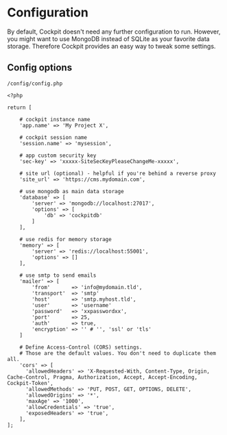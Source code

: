 # Configuration

By default, Cockpit doesn't need any further configuration to run. However, you might want to use MongoDB instead of SQLite as your favorite data storage. Therefore Cockpit provides an easy way to tweak some settings.


## Config options

`/config/config.php`

```
<?php

return [

    # cockpit instance name
    'app.name' => 'My Project X',

    # cockpit session name
    'session.name' => 'mysession',

    # app custom security key
    'sec-key' => 'xxxxx-SiteSecKeyPleaseChangeMe-xxxxx',

    # site url (optional) - helpful if you're behind a reverse proxy
    'site_url' => 'https://cms.mydomain.com',

    # use mongodb as main data storage
    'database' => [
        'server' => 'mongodb://localhost:27017',
        'options' => [
            'db' => 'cockpitdb'
        ]
    ],

    # use redis for memory storage
    'memory' => [
        'server' => 'redis://localhost:55001',
        'options' => []
    ],

    # use smtp to send emails
    'mailer' => [
        'from'       => 'info@mydomain.tld',
        'transport'  => 'smtp'
        'host'       => 'smtp.myhost.tld',
        'user'       => 'username'
        'password'   => 'xxpasswordxx',
        'port'       => 25,
        'auth'       => true,
        'encryption' => '' # '', 'ssl' or 'tls'
    ]

    # Define Access-Control (CORS) settings.
    # Those are the default values. You don't need to duplicate them all.
    'cors' => [
      'allowedHeaders' => 'X-Requested-With, Content-Type, Origin, Cache-Control, Pragma, Authorization, Accept, Accept-Encoding, Cockpit-Token',
      'allowedMethods' => 'PUT, POST, GET, OPTIONS, DELETE',
      'allowedOrigins' => '*',
      'maxAge' => '1000',
      'allowCredentials' => 'true',
      'exposedHeaders' => 'true',
    ],
];
```